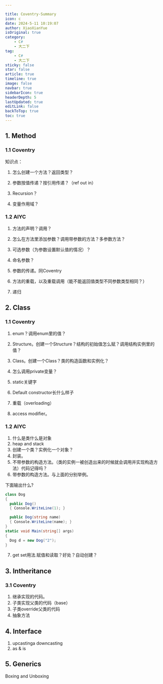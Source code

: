 ```yaml
---

title: Coventry-Summary
icon: c
date: 2024-5-11 10:19:07
author: XiaoXianYue
isOriginal: true
category: 
    - C#
    - 大二下
tag:
    - C#
    - 大二下
sticky: false
star: false
article: true
timeline: true
image: false
navbar: true
sidebarIcon: true
headerDepth: 5
lastUpdated: true
editLink: false
backToTop: true
toc: true
---
```


## 1. Method

### 1.1 Coventry

知识点：

1. 怎么创建一个方法？返回类型？

2. 参数按值传递？按引用传递？（ref out in）

3. Recursion？

4. 变量作用域？

### 1.2 AIYC

1. 方法的声明？调用？

2. 怎么在方法里添加参数？调用带参数的方法？多参数方法？

3. 可选参数（为参数设置默认值的情况）？

4. 命名参数？
5. 参数的传递。同Coventry
6. 方法的重载，以及重载调用（能不能返回值类型不同参数类型相同？）

7. 递归



## 2. Class

### 1.1 Coventry

1. enum？调用enum里的值？
2. Structure。创建一个Structure？结构的初始值怎么赋？调用结构实例里的值？

3. Class。创建一个Class？类的构造函数和实例化？
4. 怎么调用private变量？
5. static关键字
6. Default constructor长什么样子
7. 重载（overloading）
8. access modifier。

### 1.2 AIYC

1. 什么是类什么是对象
2. heap and stack
3. 创建一个类？实例化一个对象？
4. 封装。
5. 不带参数的构造方法。（类的实例一被创造出来的时候就会调用并实现构造方法）代码记得吗？
6. 带参数的构造方法。与上面的分别举例。

下面输出什么?

```csharp
class Dog
{
  public Dog()
  { Console.WriteLine(1); }

  public Dog(string name)
  { Console.WriteLine(name); }
}
static void Main(string[] args)
{
  Dog d = new Dog("2");
}
```

7. get set用法.赋值和读取？好处？自动创建？



## 3. Intheritance

### 3.1 Coventry

1. 继承实现的代码。
2. 子类实现父类的代码（base）
3. 子类override父类的代码
4. 抽象方法



## 4. Interface

1. upcastinga downcasting
2. as & is

## 5. Generics

Boxing and Unboxing











